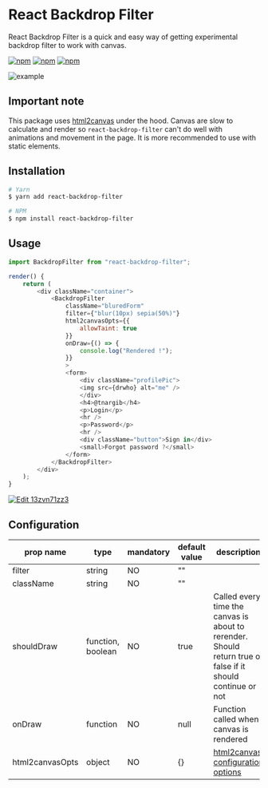 # React Backdrop Filter

React Backdrop Filter is a quick and easy way of getting experimental backdrop filter to work with canvas.

[![npm](https://img.shields.io/npm/v/react-backdrop-filter.svg)](https://img.shields.io/npm/v/react-backdrop-filter)
[![npm](https://img.shields.io/david/tnargib/react-backdrop-filter.svg)](https://img.shields.io/david/tnargib/react-backdrop-filter)
[![npm](https://img.shields.io/npm/l/react-backdrop-filter.svg)](https://img.shields.io/npm/l/react-backdrop-filter)

![example](./example.png)

## Important note

This package uses [html2canvas](https://html2canvas.hertzen.com/) under the hood. Canvas are slow to calculate and render so `react-backdrop-filter` can't do well with animations and movement in the page. It is more recommended to use with static elements.

## Installation

```bash
# Yarn
$ yarn add react-backdrop-filter

# NPM
$ npm install react-backdrop-filter
```

## Usage

```javascript
import BackdropFilter from "react-backdrop-filter";

render() {
    return (
        <div className="container">
            <BackdropFilter
                className="bluredForm"
                filter={"blur(10px) sepia(50%)"}
                html2canvasOpts={{
                    allowTaint: true
                }}
                onDraw={() => {
                    console.log("Rendered !");
                }}
                >
                <form>
                    <div className="profilePic">
                    <img src={drwho} alt="me" />
                    </div>
                    <h4>@tnargib</h4>
                    <p>Login</p>
                    <hr />
                    <p>Password</p>
                    <hr />
                    <div className="button">Sign in</div>
                    <small>Forgot password ?</small>
                </form>
            </BackdropFilter>
        </div>
    );
}
```

[![Edit 13zvn71zz3](https://codesandbox.io/static/img/play-codesandbox.svg)](https://codesandbox.io/s/13zvn71zz3)

## Configuration

| prop name       | type              | mandatory | default value | description                                                                                                 |
| --------------- | ----------------- | --------- | ------------- | ----------------------------------------------------------------------------------------------------------- |
| filter          | string            | NO        | ""            |                                                                                                             |
| className       | string            | NO        | ""            |                                                                                                             |
| shouldDraw      | function, boolean | NO        | true          | Called every time the canvas is about to rerender. Should return true or false if it should continue or not |
| onDraw          | function          | NO        | null          | Function called when canvas is rendered                                                                     |
| html2canvasOpts | object            | NO        | {}            | [html2canvas configuration options](http://html2canvas.hertzen.com/configuration)                           |
